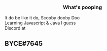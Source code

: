 <h3 align="center">What's pooping</h3>
It do be like it do, Scooby dooby Doo <br>
Learning Javascript & Java I guess <br>
Discord at <h2> BYCE#7645 </h2>
